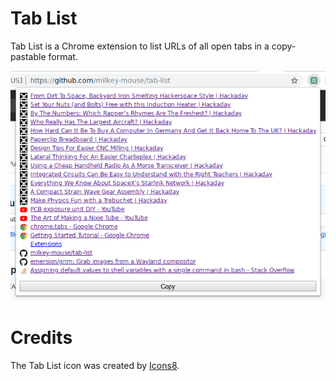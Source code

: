 # Tab List

Tab List is a Chrome extension to list URLs of all open tabs in a copy-pastable format.

![Screenshot of Tab List](screenshot.png)

# Credits

The Tab List icon was created by [Icons8](https://icons8.com).
